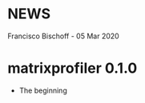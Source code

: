 NEWS
================
Francisco Bischoff
\- 05 Mar 2020

<!-- NEWS.md is generated from NEWS.Rmd. Please edit that file -->

# matrixprofiler 0.1.0

  - The beginning
